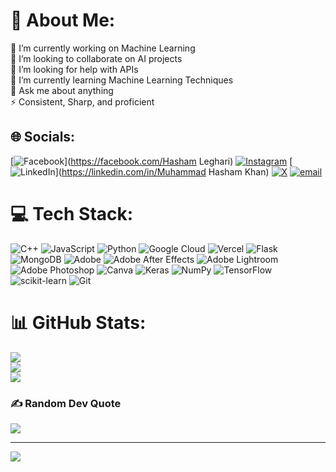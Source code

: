 # 💫 About Me:
🔭 I’m currently working on Machine Learning<br>👯 I’m looking to collaborate on AI projects<br>🤝 I’m looking for help with APIs<br>🌱 I’m currently learning Machine Learning Techniques<br>💬 Ask me about anything<br>⚡ Consistent, Sharp, and proficient


## 🌐 Socials:
[![Facebook](https://img.shields.io/badge/Facebook-%231877F2.svg?logo=Facebook&logoColor=white)](https://facebook.com/Hasham Leghari) [![Instagram](https://img.shields.io/badge/Instagram-%23E4405F.svg?logo=Instagram&logoColor=white)](https://instagram.com/hey._.shaam) [![LinkedIn](https://img.shields.io/badge/LinkedIn-%230077B5.svg?logo=linkedin&logoColor=white)](https://linkedin.com/in/Muhammad Hasham Khan) [![X](https://img.shields.io/badge/X-black.svg?logo=X&logoColor=white)](https://x.com/leghariihasham) [![email](https://img.shields.io/badge/Email-D14836?logo=gmail&logoColor=white)](mailto:legharihasham408@gmail.com) 

# 💻 Tech Stack:
![C++](https://img.shields.io/badge/c++-%2300599C.svg?style=for-the-badge&logo=c%2B%2B&logoColor=white) ![JavaScript](https://img.shields.io/badge/javascript-%23323330.svg?style=for-the-badge&logo=javascript&logoColor=%23F7DF1E) ![Python](https://img.shields.io/badge/python-3670A0?style=for-the-badge&logo=python&logoColor=ffdd54) ![Google Cloud](https://img.shields.io/badge/GoogleCloud-%234285F4.svg?style=for-the-badge&logo=google-cloud&logoColor=white) ![Vercel](https://img.shields.io/badge/vercel-%23000000.svg?style=for-the-badge&logo=vercel&logoColor=white) ![Flask](https://img.shields.io/badge/flask-%23000.svg?style=for-the-badge&logo=flask&logoColor=white) ![MongoDB](https://img.shields.io/badge/MongoDB-%234ea94b.svg?style=for-the-badge&logo=mongodb&logoColor=white) ![Adobe](https://img.shields.io/badge/adobe-%23FF0000.svg?style=for-the-badge&logo=adobe&logoColor=white) ![Adobe After Effects](https://img.shields.io/badge/Adobe%20After%20Effects-9999FF.svg?style=for-the-badge&logo=Adobe%20After%20Effects&logoColor=white) ![Adobe Lightroom](https://img.shields.io/badge/Adobe%20Lightroom-31A8FF.svg?style=for-the-badge&logo=Adobe%20Lightroom&logoColor=white) ![Adobe Photoshop](https://img.shields.io/badge/adobe%20photoshop-%2331A8FF.svg?style=for-the-badge&logo=adobe%20photoshop&logoColor=white) ![Canva](https://img.shields.io/badge/Canva-%2300C4CC.svg?style=for-the-badge&logo=Canva&logoColor=white) ![Keras](https://img.shields.io/badge/Keras-%23D00000.svg?style=for-the-badge&logo=Keras&logoColor=white) ![NumPy](https://img.shields.io/badge/numpy-%23013243.svg?style=for-the-badge&logo=numpy&logoColor=white) ![TensorFlow](https://img.shields.io/badge/TensorFlow-%23FF6F00.svg?style=for-the-badge&logo=TensorFlow&logoColor=white) ![scikit-learn](https://img.shields.io/badge/scikit--learn-%23F7931E.svg?style=for-the-badge&logo=scikit-learn&logoColor=white) ![Git](https://img.shields.io/badge/git-%23F05033.svg?style=for-the-badge&logo=git&logoColor=white)
# 📊 GitHub Stats:
![](https://github-readme-stats.vercel.app/api?username=Legharihasham&theme=dark&hide_border=false&include_all_commits=true&count_private=false)<br/>
![](https://nirzak-streak-stats.vercel.app/?user=Legharihasham&theme=dark&hide_border=false)<br/>
![](https://github-readme-stats.vercel.app/api/top-langs/?username=Legharihasham&theme=dark&hide_border=false&include_all_commits=true&count_private=false&layout=compact)

### ✍️ Random Dev Quote
![](https://quotes-github-readme.vercel.app/api?type=horizontal&theme=radical)

---
[![](https://visitcount.itsvg.in/api?id=Legharihasham&icon=0&color=0)](https://visitcount.itsvg.in)

<!-- Proudly created with GPRM ( https://gprm.itsvg.in ) -->
